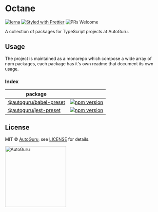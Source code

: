 # Octane

[![lerna](https://img.shields.io/badge/maintained%20with-lerna-cc00ff.svg?style=flat-square)](https://lernajs.io/)
[![Styled with Prettier](https://img.shields.io/badge/styled%20with-prettier-ff69b4.svg?style=flat-square)](https://github.com/prettier/prettier)
![PRs Welcome](https://img.shields.io/badge/PRs-welcome-brightgreen.svg?style=flat-square)

A collection of packages for TypeScript projects at AutoGuru.

## Usage

The project is maintained as a monorepo which compose a wide array of npm packages, each package has it's own readme that document its own usage.

### Index

| package                                         |                                                                                                                                                                                 |
| ----------------------------------------------- | ------------------------------------------------------------------------------------------------------------------------------------------------------------------------------- |
| [@autoguru/babel-preset](packages/babel-preset) | [![npm version](http://img.shields.io/npm/v/%40autoguru%2Fbabel-preset.svg?style=flat-square)](https://npmjs.org/package/%40autoguru%2Fbabel-preset 'View this project on npm') |
| [@autoguru/jest-preset](packages/jest-preset)   | [![npm version](http://img.shields.io/npm/v/%40autoguru%2Fjest-preset.svg?style=flat-square)](https://npmjs.org/package/%40autoguru%2Fjest-preset 'View this project on npm')   |

## License

MIT &copy; [AutoGuru](https://www.autoguru.com.au/), see [LICENSE](LICENSE) for details.

<a href="http://www.autoguru.com.au/"><img src="https://cdn.autoguru.com.au/images/logos/autoguru-muted.svg" alt="AutoGuru" width="200" /></a>
